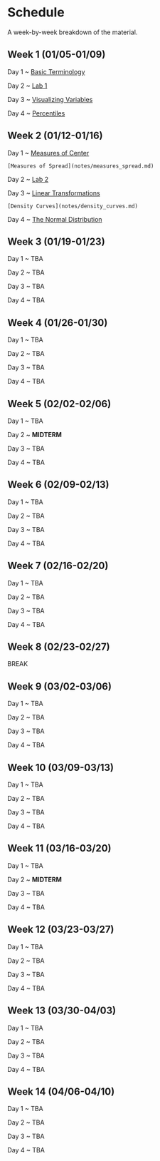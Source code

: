 # Schedule

A week-by-week breakdown of the material.

## Week  1 (01/05-01/09)

Day 1
  ~ [Basic Terminology](notes/basic_terminology.md)

Day 2
  ~ [Lab 1](labs/1.md)

Day 3
  ~ [Visualizing Variables](notes/visualizing_distributions.md)

Day 4
  ~ [Percentiles](notes/percentiles.md)

## Week  2 (01/12-01/16)

Day 1
  ~ [Measures of Center](notes/measures_center.md)

    [Measures of Spread](notes/measures_spread.md)

Day 2
  ~ [Lab 2](labs/2.md)

Day 3
  ~ [Linear Transformations](notes/linear_transformations.md)

    [Density Curves](notes/density_curves.md)

Day 4
  ~ [The Normal Distribution](notes/normal_distribution.md)

## Week  3 (01/19-01/23)

Day 1
  ~ TBA

Day 2
  ~ TBA

Day 3
  ~ TBA

Day 4
  ~ TBA

## Week  4 (01/26-01/30)

Day 1
  ~ TBA

Day 2
  ~ TBA

Day 3
  ~ TBA

Day 4
  ~ TBA

## Week  5 (02/02-02/06)

Day 1
  ~ TBA

Day 2
  ~ **MIDTERM**

Day 3
  ~ TBA

Day 4
  ~ TBA

## Week  6 (02/09-02/13)

Day 1
  ~ TBA

Day 2
  ~ TBA

Day 3
  ~ TBA

Day 4
  ~ TBA

## Week  7 (02/16-02/20)

Day 1
  ~ TBA

Day 2
  ~ TBA

Day 3
  ~ TBA

Day 4
  ~ TBA

## Week  8 (02/23-02/27)

BREAK

## Week  9 (03/02-03/06)

Day 1
  ~ TBA

Day 2
  ~ TBA

Day 3
  ~ TBA

Day 4
  ~ TBA

## Week 10 (03/09-03/13)

Day 1
  ~ TBA

Day 2
  ~ TBA

Day 3
  ~ TBA

Day 4
  ~ TBA

## Week 11 (03/16-03/20)

Day 1
  ~ TBA

Day 2
  ~ **MIDTERM**

Day 3
  ~ TBA

Day 4
  ~ TBA

## Week 12 (03/23-03/27)

Day 1
  ~ TBA

Day 2
  ~ TBA

Day 3
  ~ TBA

Day 4
  ~ TBA

## Week 13 (03/30-04/03)

Day 1
  ~ TBA

Day 2
  ~ TBA

Day 3
  ~ TBA

Day 4
  ~ TBA

## Week 14 (04/06-04/10)

Day 1
  ~ TBA

Day 2
  ~ TBA

Day 3
  ~ TBA

Day 4
  ~ TBA
